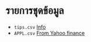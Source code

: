 # รายการชุุดข้อมูล

- `tips.csv` [Info](https://rdrr.io/cran/reshape2/man/tips.html)
- `APPL.csv` [From Yahoo finance](https://finance.yahoo.com/quote/AAPL/)
